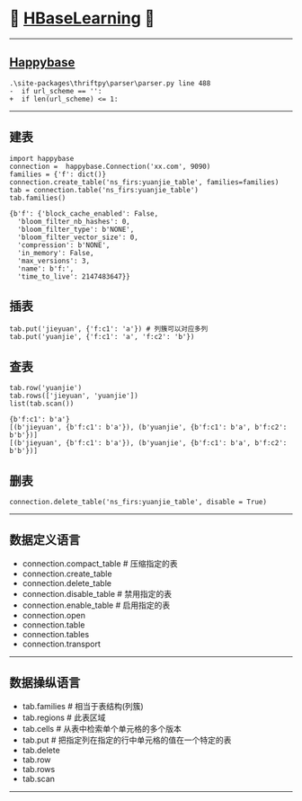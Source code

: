 # :rocket: [HBaseLearning][1] :facepunch:
---
## [Happybase][2]
```
.\site-packages\thriftpy\parser\parser.py line 488  
-  if url_scheme == '':
+  if len(url_scheme) <= 1:
```
---
## 建表
```
import happybase
connection =  happybase.Connection('xx.com', 9090)
families = {'f': dict()}
connection.create_table('ns_firs:yuanjie_table', families=families)
tab = connection.table('ns_firs:yuanjie_table')
tab.families()

{b'f': {'block_cache_enabled': False,
  'bloom_filter_nb_hashes': 0,
  'bloom_filter_type': b'NONE',
  'bloom_filter_vector_size': 0,
  'compression': b'NONE',
  'in_memory': False,
  'max_versions': 3,
  'name': b'f:',
  'time_to_live': 2147483647}}
```
## 插表
```
tab.put('jieyuan', {'f:c1': 'a'}) # 列簇可以对应多列
tab.put('yuanjie', {'f:c1': 'a', 'f:c2': 'b'})
```
## 查表
```
tab.row('yuanjie')
tab.rows(['jieyuan', 'yuanjie'])
list(tab.scan())

{b'f:c1': b'a'}
[(b'jieyuan', {b'f:c1': b'a'}), (b'yuanjie', {b'f:c1': b'a', b'f:c2': b'b'})]
[(b'jieyuan', {b'f:c1': b'a'}), (b'yuanjie', {b'f:c1': b'a', b'f:c2': b'b'})]
```
## 删表
```
connection.delete_table('ns_firs:yuanjie_table', disable = True)
```


---
## 数据定义语言
- connection.compact_table # 压缩指定的表
- connection.create_table
- connection.delete_table
- connection.disable_table # 禁用指定的表
- connection.enable_table  # 启用指定的表
- connection.open
- connection.table
- connection.tables
- connection.transport
---
## 数据操纵语言
- tab.families # 相当于表结构(列簇)
- tab.regions  # 此表区域
- tab.cells    # 从表中检索单个单元格的多个版本
- tab.put      # 把指定列在指定的行中单元格的值在一个特定的表
- tab.delete
- tab.row
- tab.rows
- tab.scan
---

[1]: http://www.yiibai.com/hbase/
[2]: http://happybase.readthedocs.io/en/latest/
